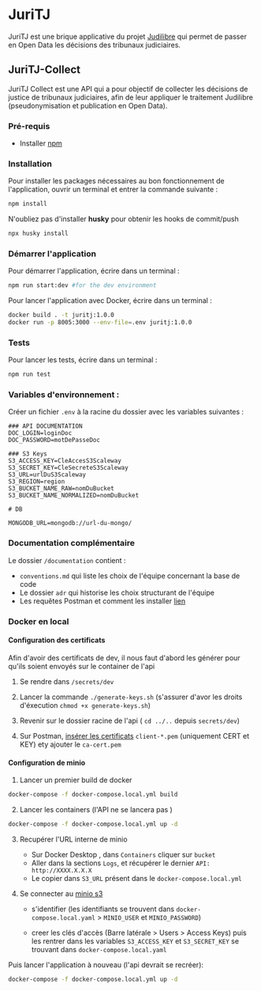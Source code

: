 # JuriTJ

JuriTJ est une brique applicative du projet [Judilibre](https://www.courdecassation.fr/toutes-les-actualites/2021/10/01/judilibre-les-decisions-judiciaires-en-open-data) qui permet de passer en Open Data les décisions des tribunaux judiciaires.

## JuriTJ-Collect

JuriTJ Collect est une API qui a pour objectif de collecter les décisions de justice de tribunaux judiciaires, afin de leur appliquer le traitement Judilibre (pseudonymisation et publication en Open Data). 

### Pré-requis
- Installer [npm](https://docs.npmjs.com/downloading-and-installing-node-js-and-npm) 

### Installation 

Pour installer les packages nécessaires au bon fonctionnement de l'application, ouvrir un terminal et entrer la commande suivante : 
```bash
npm install
```  
N'oubliez pas d'installer **husky** pour obtenir les hooks de commit/push
```bash
npx husky install
```

### Démarrer l'application

Pour démarrer l'application, écrire dans un terminal : 

 ```bash
npm run start:dev #for the dev environment
 ```

Pour lancer l'application avec Docker, écrire dans un terminal : 
```bash
docker build . -t juritj:1.0.0
docker run -p 8005:3000 --env-file=.env juritj:1.0.0
```

### Tests

Pour lancer les tests, écrire dans un terminal : 

 ```bash
npm run test
 ```

### Variables d'environnement : 

Créer un fichier `.env` à la racine du dossier avec les variables suivantes :

```.env
### API DOCUMENTATION
DOC_LOGIN=loginDoc
DOC_PASSWORD=motDePasseDoc

### S3 Keys 
S3_ACCESS_KEY=CleAccesS3Scaleway
S3_SECRET_KEY=CleSecreteS3Scaleway
S3_URL=urlDuS3Scaleway
S3_REGION=region
S3_BUCKET_NAME_RAW=nomDuBucket
S3_BUCKET_NAME_NORMALIZED=nomDuBucket

# DB

MONGODB_URL=mongodb://url-du-mongo/
```

### Documentation complémentaire 

Le dossier `/documentation` contient : 
- `conventions.md` qui liste les choix de l'équipe concernant la base de code 
- Le dossier `adr` qui historise les choix structurant de l'équipe 
- Les requêtes Postman et comment les installer [lien](documentation/postman/README.md)


### Docker en local

#### Configuration des certificats

Afin d'avoir des certificats de dev, il nous faut d'abord les générer pour qu'ils soient envoyés sur le container de l'api

1. Se rendre dans `/secrets/dev`

2. Lancer la commande `./generate-keys.sh` (s'assurer d'avor les droits d'éxecution `chmod +x generate-keys.sh`)

3. Revenir sur le dossier racine de l'api ( `cd ../..` depuis `secrets/dev`)

4. Sur Postman, [insérer les certificats](https://learning.postman.com/docs/sending-requests/certificates/) `client-*.pem` (uniquement CERT et KEY) ety ajouter le `ca-cert.pem`

#### Configuration de minio

1. Lancer un premier build de docker 

```bash
docker-compose -f docker-compose.local.yml build
```

2. Lancer les containers (l'API ne se lancera pas )

```bash
docker-compose -f docker-compose.local.yml up -d
```

3. Recupérer l'URL interne de minio
    -  Sur Docker Desktop , dans `Containers` cliquer sur `bucket`
    - Aller dans la sections `Logs`, et récupérer le dernier `API: http://XXXX.X.X.X` 
    - Le copier dans `S3_URL` présent dans le `docker-compose.local.yml` 


4. Se connecter au [minio s3](http://localhost:9001)

    - s'identifier (les identifiants se trouvent dans `docker-compose.local.yaml` > `MINIO_USER` et `MINIO_PASSWORD`)

    - creer les clés d'accès (Barre latérale > Users > Access Keys) puis les rentrer dans les variables `S3_ACCESS_KEY` et `S3_SECRET_KEY` se trouvant dans `docker-compose.local.yaml`

Puis lancer l'application à nouveau (l'api devrait se recréer):

```bash
docker-compose -f docker-compose.local.yml up -d
 ```



     
